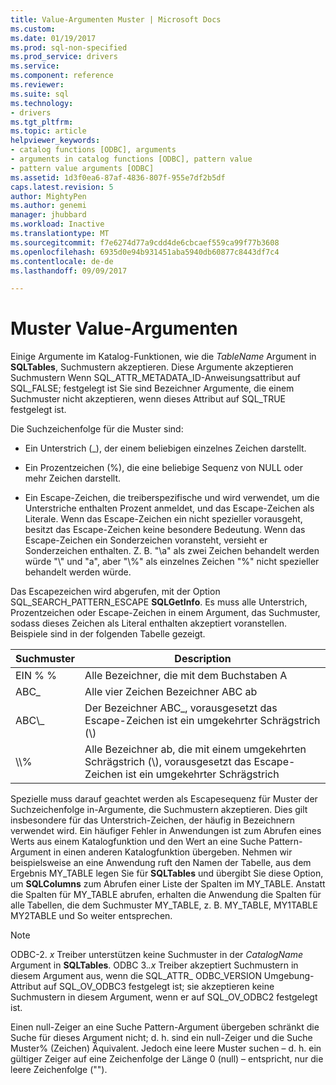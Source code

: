```yaml
---
title: Value-Argumenten Muster | Microsoft Docs
ms.custom: 
ms.date: 01/19/2017
ms.prod: sql-non-specified
ms.prod_service: drivers
ms.service: 
ms.component: reference
ms.reviewer: 
ms.suite: sql
ms.technology:
- drivers
ms.tgt_pltfrm: 
ms.topic: article
helpviewer_keywords:
- catalog functions [ODBC], arguments
- arguments in catalog functions [ODBC], pattern value
- pattern value arguments [ODBC]
ms.assetid: 1d3f0ea6-87af-4836-807f-955e7df2b5df
caps.latest.revision: 5
author: MightyPen
ms.author: genemi
manager: jhubbard
ms.workload: Inactive
ms.translationtype: MT
ms.sourcegitcommit: f7e6274d77a9cdd4de6cbcaef559ca99f77b3608
ms.openlocfilehash: 6935d0e94b931451aba5940db60877c8443df7c4
ms.contentlocale: de-de
ms.lasthandoff: 09/09/2017

---
```

# <a name="pattern-value-arguments"></a>Muster Value-Argumenten
Einige Argumente im Katalog-Funktionen, wie die *TableName* Argument in **SQLTables**, Suchmustern akzeptieren. Diese Argumente akzeptieren Suchmustern Wenn SQL_ATTR_METADATA_ID-Anweisungsattribut auf SQL_FALSE; festgelegt ist Sie sind Bezeichner Argumente, die einem Suchmuster nicht akzeptieren, wenn dieses Attribut auf SQL_TRUE festgelegt ist.  
  
 Die Suchzeichenfolge für die Muster sind:  
  
-   Ein Unterstrich (_), der einem beliebigen einzelnes Zeichen darstellt.  
  
-   Ein Prozentzeichen (%), die eine beliebige Sequenz von NULL oder mehr Zeichen darstellt.  
  
-   Ein Escape-Zeichen, die treiberspezifische und wird verwendet, um die Unterstriche enthalten Prozent anmeldet, und das Escape-Zeichen als Literale. Wenn das Escape-Zeichen ein nicht spezieller vorausgeht, besitzt das Escape-Zeichen keine besondere Bedeutung. Wenn das Escape-Zeichen ein Sonderzeichen voransteht, versieht er Sonderzeichen enthalten. Z. B. "\a" als zwei Zeichen behandelt werden würde "\\" und "a", aber "\\%" als einzelnes Zeichen "%" nicht spezieller behandelt werden würde.  
  
 Das Escapezeichen wird abgerufen, mit der Option SQL_SEARCH_PATTERN_ESCAPE **SQLGetInfo**. Es muss alle Unterstrich, Prozentzeichen oder Escape-Zeichen in einem Argument, das Suchmuster, sodass dieses Zeichen als Literal enthalten akzeptiert voranstellen. Beispiele sind in der folgenden Tabelle gezeigt.  
  
|Suchmuster|Description|  
|--------------------|-----------------|  
|EIN % %|Alle Bezeichner, die mit dem Buchstaben A|  
|ABC_|Alle vier Zeichen Bezeichner ABC ab|  
|ABC\\_|Der Bezeichner ABC_, vorausgesetzt das Escape-Zeichen ist ein umgekehrter Schrägstrich (\\)|  
|\\\\%|Alle Bezeichner ab, die mit einem umgekehrten Schrägstrich (\\), vorausgesetzt das Escape-Zeichen ist ein umgekehrter Schrägstrich|  
  
 Spezielle muss darauf geachtet werden als Escapesequenz für Muster der Suchzeichenfolge in-Argumente, die Suchmustern akzeptieren. Dies gilt insbesondere für das Unterstrich-Zeichen, der häufig in Bezeichnern verwendet wird. Ein häufiger Fehler in Anwendungen ist zum Abrufen eines Werts aus einem Katalogfunktion und den Wert an eine Suche Pattern-Argument in einen anderen Katalogfunktion übergeben. Nehmen wir beispielsweise an eine Anwendung ruft den Namen der Tabelle, aus dem Ergebnis MY_TABLE legen Sie für **SQLTables** und übergibt Sie diese Option, um **SQLColumns** zum Abrufen einer Liste der Spalten im MY_TABLE. Anstatt die Spalten für MY_TABLE abrufen, erhalten die Anwendung die Spalten für alle Tabellen, die dem Suchmuster MY_TABLE, z. B. MY_TABLE, MY1TABLE MY2TABLE und So weiter entsprechen.  
  
> [!NOTE]  
>  ODBC-2. *x* Treiber unterstützen keine Suchmuster in der *CatalogName* Argument in **SQLTables**. ODBC 3.*.x* Treiber akzeptiert Suchmustern in diesem Argument aus, wenn die SQL_ATTR_ ODBC_VERSION Umgebung-Attribut auf SQL_OV_ODBC3 festgelegt ist; sie akzeptieren keine Suchmustern in diesem Argument, wenn er auf SQL_OV_ODBC2 festgelegt ist.  
  
 Einen null-Zeiger an eine Suche Pattern-Argument übergeben schränkt die Suche für dieses Argument nicht; d. h. sind ein null-Zeiger und die Suche Muster% (Zeichen) Äquivalent. Jedoch eine leere Muster suchen – d. h. ein gültiger Zeiger auf eine Zeichenfolge der Länge 0 (null) – entspricht, nur die leere Zeichenfolge ("").

